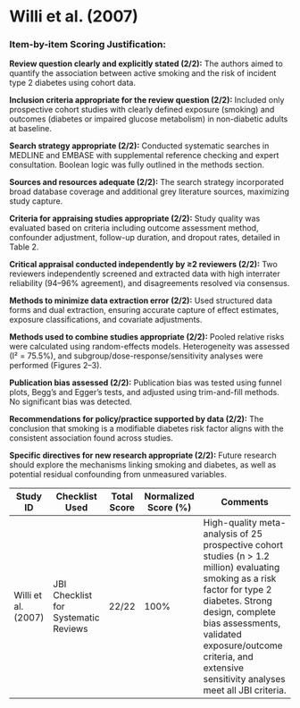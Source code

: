 # Willi et al. (2007)

### Item-by-item Scoring Justification:

**Review question clearly and explicitly stated (2/2):** The authors aimed to quantify the association between active smoking and the risk of incident type 2 diabetes using cohort data.

**Inclusion criteria appropriate for the review question (2/2):** Included only prospective cohort studies with clearly defined exposure (smoking) and outcomes (diabetes or impaired glucose metabolism) in non-diabetic adults at baseline.

**Search strategy appropriate (2/2):** Conducted systematic searches in MEDLINE and EMBASE with supplemental reference checking and expert consultation. Boolean logic was fully outlined in the methods section.

**Sources and resources adequate (2/2):** The search strategy incorporated broad database coverage and additional grey literature sources, maximizing study capture.

**Criteria for appraising studies appropriate (2/2):** Study quality was evaluated based on criteria including outcome assessment method, confounder adjustment, follow-up duration, and dropout rates, detailed in Table 2.

**Critical appraisal conducted independently by ≥2 reviewers (2/2):** Two reviewers independently screened and extracted data with high interrater reliability (94–96% agreement), and disagreements resolved via consensus.

**Methods to minimize data extraction error (2/2):** Used structured data forms and dual extraction, ensuring accurate capture of effect estimates, exposure classifications, and covariate adjustments.

**Methods used to combine studies appropriate (2/2):** Pooled relative risks were calculated using random-effects models. Heterogeneity was assessed (I² = 75.5%), and subgroup/dose-response/sensitivity analyses were performed (Figures 2–3).

**Publication bias assessed (2/2):** Publication bias was tested using funnel plots, Begg’s and Egger’s tests, and adjusted using trim-and-fill methods. No significant bias was detected.

**Recommendations for policy/practice supported by data (2/2):** The conclusion that smoking is a modifiable diabetes risk factor aligns with the consistent association found across studies.

**Specific directives for new research appropriate (2/2):** Future research should explore the mechanisms linking smoking and diabetes, as well as potential residual confounding from unmeasured variables.

| Study ID | Checklist Used | Total Score | Normalized Score (%) | Comments |
| --- | --- | --- | --- | --- |
| Willi et al. (2007) | JBI Checklist for Systematic Reviews | 22/22 | 100% | High-quality meta-analysis of 25 prospective cohort studies (n > 1.2 million) evaluating smoking as a risk factor for type 2 diabetes. Strong design, complete bias assessments, validated exposure/outcome criteria, and extensive sensitivity analyses meet all JBI criteria. |
